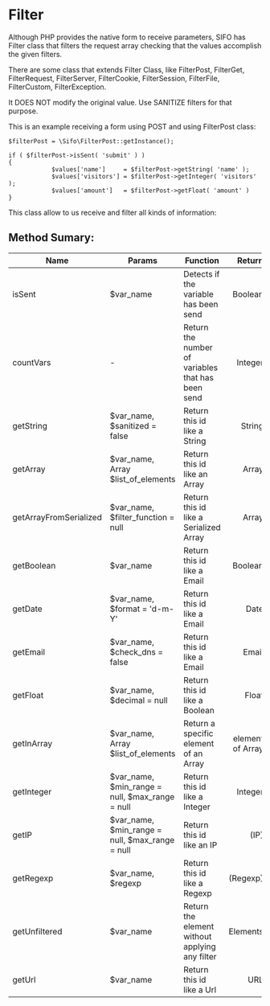 Filter
=======


Although PHP provides the native form to receive parameters, SIFO has Filter class that filters the request array checking that the values accomplish the given filters. 


There are some class that extends Filter Class, like FilterPost, FilterGet, FilterRequest, FilterServer, FilterCookie, FilterSession, FilterFile, FilterCustom, FilterException.


It DOES NOT modify the original value. Use SANITIZE filters for that purpose.


This is an example receiving a form using POST and using FilterPost class:


    $filterPost = \Sifo\FilterPost::getInstance();

    if ( $filterPost->isSent( 'submit' ) )
    {
                $values['name']     = $filterPost->getString( 'name' );
                $values['visitors'] = $filterPost->getInteger( 'visitors' );
                $values['amount']  	= $filterPost->getFloat( 'amount' )
    }

This class allow to us receive and filter all kinds of information:

Method Sumary:
-------------------------


| Name                   | Params                                           | Function                                          | Return           |
| ---------------------- |--------------------------------------------------| --------------------------------------------------|-----------------:|
| isSent                 | $var_name                                        | Detects if the variable has been send             | Boolean          |
| countVars              | -                                                | Return the number of variables that has been send | Integer          |
| getString              | $var_name, $sanitized = false                    | Return this id like a String                      | String           |
| getArray               | $var_name, Array $list_of_elements               | Return this id like an Array                      | Array            |
| getArrayFromSerialized | $var_name, $filter_function = null               | Return this id like a Serialized Array            | Array            |
| getBoolean             | $var_name                                        | Return this id like a Email                       | Boolean          |
| getDate                | $var_name, $format = 'd-m-Y'                     | Return this id like a Email                       | Date             |
| getEmail               | $var_name, $check_dns = false                    | Return this id like a Email                       | Email            |
| getFloat               | $var_name, $decimal = null                       | Return this id like a Boolean                     | Float            |
| getInArray             | $var_name, Array $list_of_elements               | Return a specific element of an Array             | element of Array |
| getInteger             | $var_name, $min_range = null, $max_range = null  | Return this id like a Integer                     | Integer          |
| getIP                  | $var_name, $min_range = null, $max_range = null  | Return this id like an IP                         | (IP)             |
| getRegexp              | $var_name, $regexp                               | Return this id like a Regexp                      | (Regexp)         |
| getUnfiltered          | $var_name                                        | Return the element without applying any filter    | Elements         |
| getUrl                 | $var_name                                        | Return this id like a Url                         | URL              |